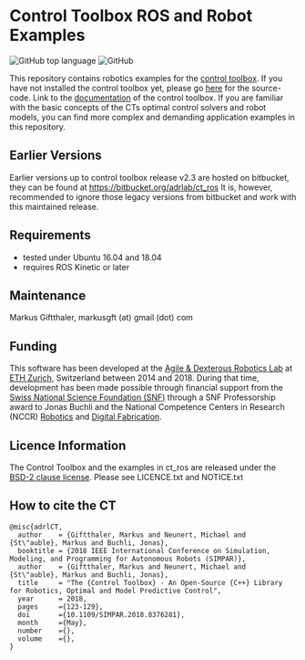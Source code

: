 # Control Toolbox ROS and Robot Examples

![GitHub top language](https://img.shields.io/github/languages/top/ethz-adrl/ct_ros.svg?style=social)
![GitHub](https://img.shields.io/github/license/ethz-adrl/ct_ros.svg?style=social)

This repository contains robotics examples for the [control toolbox](https://ethz-adrl.github.io/ct/). If you have not installed the control toolbox yet, please go [here](https://ethz-adrl.github.io/ct/) for the source-code.
Link to the [documentation](https://ethz-adrl.github.io/ct/) of the control toolbox. If you are familiar with the basic concepts of
the CTs optimal control solvers and robot models, you can find more complex and demanding application examples in this repository.

## Earlier Versions

Earlier versions up to control toolbox release v2.3 are hosted on bitbucket, they can be found at https://bitbucket.org/adrlab/ct_ros
It is, however, recommended to ignore those legacy versions from bitbucket and work with this maintained release.

## Requirements
 * tested under Ubuntu 16.04 and 18.04
 * requires ROS Kinetic or later

## Maintenance
Markus Giftthaler, markusgft (at) gmail (dot) com

## Funding
This software has been developed at the <a href="http://www.adrl.ethz.ch" target="_blank">Agile & Dexterous Robotics Lab</a> 
at <a href="http://www.ethz.ch/en" target="_blank">ETH Zurich</a>, Switzerland between 2014 and 2018.
During that time, development has been made possible through financial support from the <a href="http://www.snf.ch/en/" target="_blank">Swiss National Science Foundation (SNF)</a> 
through a SNF Professorship award to Jonas Buchli and the National Competence Centers in Research (NCCR) 
<a href="https://www.nccr-robotics.ch/" target="_blank">Robotics</a> and <a href="http://www.dfab.ch/en/" target="_blank">Digital Fabrication</a>.


## Licence Information

The Control Toolbox and the examples in ct_ros are released under the 
<a href="https://choosealicense.com/licenses/bsd-2-clause/" target="_blank">BSD-2 clause license</a>.
Please see LICENCE.txt and NOTICE.txt


##  How to cite the CT

    @misc{adrlCT,
      author    = {Giftthaler, Markus and Neunert, Michael and {St\"auble}, Markus and Buchli, Jonas},
      booktitle = {2018 IEEE International Conference on Simulation, Modeling, and Programming for Autonomous Robots (SIMPAR)},
      author    = {Giftthaler, Markus and Neunert, Michael and {St\"auble}, Markus and Buchli, Jonas},
      title     = "The {Control Toolbox} - An Open-Source {C++} Library for Robotics, Optimal and Model Predictive Control",
      year      = 2018,
      pages     ={123-129}, 
      doi       ={10.1109/SIMPAR.2018.8376281}, 
      month     ={May},
      number    ={}, 
      volume    ={}, 
    }
